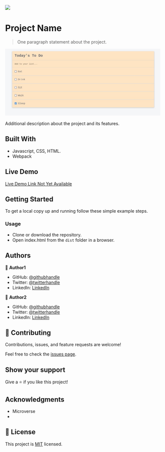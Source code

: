 ![](https://img.shields.io/badge/Microverse-blueviolet)

# Project Name

> One paragraph statement about the project.

![screenshot](./app_screenshot.jpg)

Additional description about the project and its features.

## Built With

- Javascript, CSS, HTML.
- Webpack

## Live Demo

[Live Demo Link Not Yet Available](https://livedemo.com)


## Getting Started

To get a local copy up and running follow these simple example steps.

### Usage
- Clone or download the repository.
- Open index.html from the `dist` folder in a browser.

## Authors

👤 **Author1**

- GitHub: [@githubhandle](https://github.com/githubhandle)
- Twitter: [@twitterhandle](https://twitter.com/twitterhandle)
- LinkedIn: [LinkedIn](https://linkedin.com/in/linkedinhandle)

👤 **Author2**

- GitHub: [@githubhandle](https://github.com/githubhandle)
- Twitter: [@twitterhandle](https://twitter.com/twitterhandle)
- LinkedIn: [LinkedIn](https://linkedin.com/in/linkedinhandle)

## 🤝 Contributing

Contributions, issues, and feature requests are welcome!

Feel free to check the [issues page](../../issues/).

## Show your support

Give a ⭐️ if you like this project!

## Acknowledgments

- Microverse
-

## 📝 License

This project is [MIT](./MIT.md) licensed.

